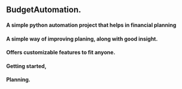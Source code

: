## BudgetAutomation.
#### A simple python automation project that helps in financial planning
#### A simple way of improving planing, along  with good insight.
#### Offers customizable features to fit anyone.
#### Getting started,
#### Planning.

